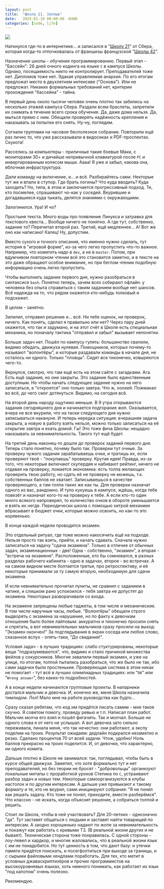 ```yaml
---
layout: post
title:  "Школа 21. Заплыв"
date:   2025-01-10 00:00:00 -0400
categories: [code, life]
---
```


![]({{site.url}}/images/school-21.webp)

Наткнулся где-то в интернетике... и записался в "[Школу 21](https://21-school.ru/)" от Сбера, которая когда-то отпочковалась от франшизы французской "[Школы 42](https://42.fr/en)".

Назначение школы - обучение программированию. Первый этап - "Бассейн": 26 дней очного кодинга на языке `C` в кампусе Школы. Однако, посещаемость никто не контролирует. Преподавателей тоже нет. Дипломов тоже нет. Эдакая управляемая анархия. По его итогам предложат место в двухлетнем интенсиве ("Основа"). Или не предложат. Никаких формальных требований нет, критерии прохождения "бассейна" - тайна.

В первый день около тысячи человек очень плотно так забились на несколько этажей кампуса Сбера. Раздали всем браслеты, запретили их снимать в течение всего срока обучения. Да, даже дома нельзя. Да, мыться прямо с ним. Обещали проверять надёжность крепления и наказывать за попытки его снять. Ну-ну, поглядим.

Согнали группами на часовое бесполезное собрание. Повторили ещё раз лично то, что уже рассказывали в видосиках и PDF-проспектах. Скукота!

Расселись за компьютеры - приличные такие боевые Маки, с мониторами 30+ и дичайше непривычной клавиатурой после `PC` и инвертированным колесом мыши. Аааа! Я уже и забыл, какова она, яблочная инфраструктура.

Дали команду на включение, и... и всё. Разбирайтесь сами. Некторые тут же и впали в ступор. Где брать логины? Что куда вводить? Куда заходить? Но, типа, в этом и заключается прогрессивный подход. Те, кто посмелее, спрашивают чо-как у соседей. Вкурившие и догадавшиеся куда тыкать, делятся знаниями с окружающими.

Залогинился. Ура! И чо?

Простыня текста. Много воды про появление Линукса и затравка для текстового квеста... Вообще ничего не понятно. А где тут, собственно, задание то? Перечитал второй раз. Третий, ещё медленнее... А! Вот же оно как написано! Капец! Ну, допустим.

Вместо сухого и точного описания, что именно нужно сделать, тут история в "игровой форме", из-за чего легко пропустить что-то важное. Например, что комитить надо в `dev`, а не в `master`. Потом, при вдумчивом повторном чтении всё это становится заметно, и в тексте на это даже обращают особое внимание, но при беглом чтении подобную информацию очень легко пропустить.

Чтобы выполнить задание первого дня, нужно разобраться в синтаксисе `bash`. Понятно теперь, зачем всех собирают офлайн: у человека без опыта справиться с таким заданием вообще нет шансов. Всё надежда на то, что рядом окажется кто-нибудь толковый и подскажет.

В целом - занятно.

Запилил, отправил решение и... всё. Ни тебе оценок, ни проверок, ничего. Как понять, сделал я правильно или нет? Через пару дней окажется, что так и задумано, и на этот счёт в Школе есть специальная механика, но поначалу тактика "отправил и забыл" вызывает непонятки.

Больше задач нет. Пошёл по кампусу гулять: большинство свалили, видимо обедать, движуха нулевая. Помощников, которых почему-то называют "волонтёры", и которые раздавали команды в начале дня, не осталось ни одного. Только "пловцы". Сидят все тихонечко, ковыряются чего-то.

Вернулся, смотрю, что там ещё есть на этом сайте с загадками. Ага. Есть ещё задания, но они закрыты. Это задание было единственным доступным. Но чтобы начать следующее задание нужно на него записаться, а "откроется" оно только завтра. Что ж, ооокей. Пожмакал во всё, до чего смог дотянуться. Видимо, на сегодня всё.

На второй день народу ощутимо меньше. В 9 утра открываются задания сегодняшнего дня и начинается подгорание жоп. Оказывается, вчера не все вкурили, что на таски следующего дня нужно записываться накануне. И теперь нередка ситуация: вчерашняя задача закрыта, а новую в работу взять нельзя, можно только записаться на её открытие завтра и ехать домой. Гы! Это тоже фича Школы: нещадно наказывать за невнимательность. Такого тут ещё будет.

На третий день наконец-то дошли до проверок заданий первого дня. Теперь стало понятно, почему было так. Проверки тут очные. За проверку чужого задания зарабатываешь очки, и тратишь их, если проверяют твоё - "покупаешь" проверку. Крутая идея! Правда, из-за того, что некоторые включают скупердяя и набивают рейтинг, ничего не отдавая на проверку, ломается экономика: есть толпа желающих проверить твою работу, но сдать её не проверку не можешь, т.к. собственных баллов не хватает. Записываешься в качестве проверяющего, а там толпа таких же как ты. Для проверки назначат одного из вас, рандомно. И тупо кукуешь в кампусе, ждёшь, когда тебе повезёт и назначат кого-то на проверку к тебе. А если кто-то один много всякого напроверял, то количество очков в обороте уменьшается и взять их негде. Периодически школа с помощью хитрой механики вбрасывает в бюджет очки, которые можно освоить, но как-то это корявенько.

В конце каждой недели проводится экзамен.

Это отдельный ритуал, где тоже можно накосячить ещё на подходе. Нельзя просто так взять, прийти, и начать сдавать. Сначала нужно записаться на задачу "сдача экзамена". Только в отличие от обычных задач, экзаменационных - две! Одна - собственно, "экзамен", а вторая - "встреча на экзамене". Расположенные, кто бы сомневался, в разных разделах рабочего кабинета - одно в задачах, второе - во встречах. А на самом видном месте болтается третья, про ретроспективу, и её некоторые принимали за ту самую вторую, необходимую для сдачи экзамена.

И если невнимательно прочитал пункты, не сравнил с заданием в чатике, и слишком рано успокоился - тебя завтра не допустят до экзамена. Некоторых разворачивали со входа.

На экзамене запрещены любые гаджеты, в том числе и механические. В том числе наручные часы, любые. "Волонтёры" обещали строго выдворять с экзамена за нарушение, но по факту к девочкам отношение было более лайтовым: аккуратно и тихонечко просили снять и спрятать, а вот невнимательных мальчиков сразу просили на выход: "Экзамен окончен!" За подглядывания в экран соседа или любое слово, сказанное вслух - опять-таки, "До свидания!".

Условия задач - в лучших традициях: слабо стуктурированы, некоторые вещи "подразумеваются", что, видимо и стало причиной множества фейлов у сокурсников. Многие завалили первый экзамен, и уже на улице, по итогам, толпой пытались разобраться, что же было не так, ибо сами задачки были простенькие. Проверяющая система в этом никак не помогает - тут всё в лучших олимпиадных традициях: или "`OK`" или "`Wrong answer`", без каких-то подробностей.

А в конце недели начинаются групповые проекты. В напарники достался мальчик и девочка. И, конечно же, меня Школа назначила тимлидом. Лол! Мало мне на работе руководства как будто...

Сразу сказал ребятам, что код им придётся писать самим - мне такое скучно. Я советом помогу, проведу ревью и т.п. Написал план работ. Мальчик молча его взял и пошёл фигачить. Так и молчал. Больше ни одного слова я от него не услышал. А вот девочка зато сильно переживала, пинала меня, что так нечестно: они работают, а экспу поделим на троих. Результат ожидаем: дедлайн подкрался незаметно и резко. Сделано процентов 70 от всей задачи. Чтож, удобно! Ноль баллов прекрасно на троих поделится. И, от девочки, что характерно, ни одного комита.

Дальше плотно в Школе не занимался: так, поглядывал, чтобы быть в курсе общей движухи. Заметил, что хотя формально тут и нет преподавателей, но без теории не бросят - "добровольцы" организуют локальные митапы с проработкой уроков Степика по `C`, устраивают разбор задач и новых тем. Некоторые самоорганизуются в клубы настолок и по другим интересам. А дальше уже привыкают к такому формату и те, кто не вкурил, сами инициируют собрания: "Я не понял как решать задачу. Кто тоже не понял, приходите, вместе разберёмся". Что классно - не искать, когда объяснят решение, а собраться толпой и решить.

Стоит ли Школа, чтобы в ней участвовать? Для 20-летних - однозначно "да". Тут заставят общаться с людьми и заставят найти товарищей по интересам. А заодно хорошенько надают по жопе за невнимательность и покажут как работать с кривыми ТЗ. (В реальной жизни других и не бывает). Техническая сторона тоже понравилась. С одной стороны - лоу-левел и хардкор, и многие жаловались, что в реальной жизни язык `C` им не понадобится. Но тут ценность в том, что дают базу: и утечки памяти придётся поискать, и посегфолтиться при выходе за границы, и с сырыми файловыми хендлами поработать. Для тех, кто метит в условных джаваскриптизёров и прочих программистов на высокоуровневых языках, хоть немного понимать, как работает их язык "под капотом" очень полезно.

Рекомендую.
